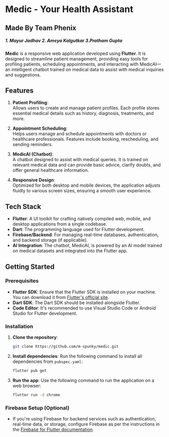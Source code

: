 # Medic - Your Health Assistant
## Made By Team Phenix
<h5>1. Mayur Jadhav      2. Ameya Kalgutkar      3.Pratham Gupta</h5>

**Medic** is a responsive web application developed using **Flutter**. It is designed to streamline patient management, providing easy tools for profiling patients, scheduling appointments, and interacting with MedicAI—an intelligent chatbot trained on medical data to assist with medical inquiries and suggestions.

## Features

1. **Patient Profiling**:  
   Allows users to create and manage patient profiles. Each profile stores essential medical details such as history, diagnosis, treatments, and more.

2. **Appointment Scheduling**:  
   Helps users manage and schedule appointments with doctors or healthcare professionals. Features include booking, rescheduling, and sending reminders.

3. **MedicAI (Chatbot)**:  
   A chatbot designed to assist with medical queries. It is trained on relevant medical data and can provide basic advice, clarify doubts, and offer general healthcare information.

4. **Responsive Design**:  
   Optimized for both desktop and mobile devices, the application adjusts fluidly to various screen sizes, ensuring a smooth user experience.

## Tech Stack

- **Flutter**: A UI toolkit for crafting natively compiled web, mobile, and desktop applications from a single codebase.
- **Dart**: The programming language used for Flutter development.
- **Firebase/Backend**: For managing real-time databases, authentication, and backend storage (if applicable).
- **AI Integration**: The chatbot, MedicAI, is powered by an AI model trained on medical datasets and integrated into the Flutter app.

## Getting Started

### Prerequisites

- **Flutter SDK**: Ensure that the Flutter SDK is installed on your machine. You can download it from [Flutter's official site](https://flutter.dev/).
- **Dart SDK**: The Dart SDK should be installed alongside Flutter.
- **Code Editor**: It's recommended to use Visual Studio Code or Android Studio for Flutter development.

### Installation

1. **Clone the repository**:
   ```bash
   git clone https://github.com/m-spunky/medic.git
   ```

2. **Install dependencies**:
   Run the following command to install all dependencies from `pubspec.yaml`:
   ```bash
   flutter pub get
   ```

3. **Run the app**:
   Use the following command to run the application on a web browser:
   ```bash
   flutter run -d chrome
   ```

### Firebase Setup (Optional)

- If you're using Firebase for backend services such as authentication, real-time data, or storage, configure Firebase as per the instructions in the [Firebase for Flutter documentation](https://firebase.flutter.dev/docs/overview).
